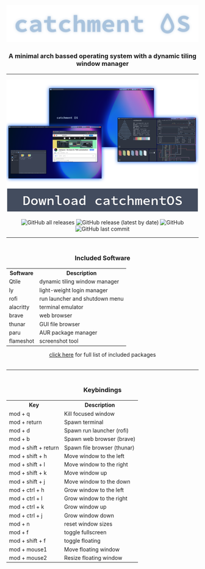 <p align="center">
  <img src="pictures/Catchment_OS_Logo.png" />
</p>
<h3 align="center">
   A minimal arch bassed operating system with a dynamic tiling window manager
</h3>
<hr>
<p align="center">
  <img src="pictures/overview.png" />
  <a href="https://github.com/VUWJackB/catchmentOS/releases"><img src="pictures/download.png" /></a><br><br>
  <img alt="GitHub all releases" src="https://img.shields.io/github/downloads/VUWJackB/catchmentOS/total">
  <img alt="GitHub release (latest by date)" src="https://img.shields.io/github/v/release/VUWJackB/catchmentOS">
  <img alt="GitHub" src="https://img.shields.io/github/license/VUWJackB/catchmentOS">
  <img alt="GitHub last commit" src="https://img.shields.io/github/last-commit/VUWJackB/catchmentOS">
</p>

<hr>

<h3 align="center"><br>Included Software</h3>

<table style=" margin-left: auto;
  margin-right: auto;">
  <tr>
    <th>Software</th>
    <th>Description</th>
  </tr>
  <tr>
    <td>Qtile</td>
    <td>dynamic tiling window manager</td>
  </tr>
  <tr>
    <td>ly</td>
    <td>light-weight login manager</td>
  </tr>
  <tr>
    <td>rofi</td>
    <td>run launcher and shutdown menu</td>
  </tr>
  <tr>
    <td>alacritty</td>
    <td>terminal emulator</td>
  </tr>
  <tr>
    <td>brave</td>
    <td>web browser</td>
  </tr>
  <tr>
    <td>thunar</td>
    <td>GUI file browser</td>
  </tr>
  <tr>
    <td>paru</td>
    <td>AUR package manager</td>
  </tr>
  <tr>
    <td>flameshot</td>
    <td>screenshot tool</td>
  </tr>
</table>

<p align="center"><a href="airootfs/root/catchmentOS-install-script/pkg-files">click here</a> for full list of included packages<br><br></p>

<hr>

<h3 align="center"><br>Keybindings</h3>

<table style=" margin-left: auto;
  margin-right: auto;">
  <tr>
    <th>Key</th>
    <th>Description</th>
  </tr>
  <tr>
    <td>mod + q</td>
    <td>Kill focused window</td>
  </tr>
  <tr>
    <td>mod + return</td>
    <td>Spawn terminal</td>
  </tr>
  <tr>
    <td>mod + d</td>
    <td>Spawn run launcher (rofi)</td>
  </tr>
  <tr>
    <td>mod + b</td>
    <td>Spawn web browser (brave)</td>
  </tr>
  <tr>
    <td>mod + shift + return</td>
    <td>Spawn file browser (thunar)</td>
  </tr>
  <tr>
    <td>mod + shift + h</td>
    <td>Move window to the left</td>
  </tr>
  <tr>
    <td>mod + shift + l</td>
    <td>Move window to the right</td>
  </tr>
  <tr>
    <td>mod + shift + k</td>
    <td>Move window up</td>
  </tr>
  <tr>
    <td>mod + shift + j</td>
    <td>Move window to the down</td>
  </tr>
  <tr>
    <td>mod + ctrl + h</td>
    <td>Grow window to the left</td>
  </tr>
  <tr>
    <td>mod + ctrl + l</td>
    <td>Grow window to the right</td>
  </tr>
  <tr>
    <td>mod + ctrl + k</td>
    <td>Grow window up</td>
  </tr>
  <tr>
    <td>mod + ctrl + j</td>
    <td>Grow window down</td>
  </tr>
  <tr>
    <td>mod + n</td>
    <td>reset window sizes</td>
  </tr>
  <tr>
    <td>mod + f</td>
    <td>toggle fullscreen</td>
  </tr>
  <tr>
    <td>mod + shift + f</td>
    <td>toggle floating</td>
  </tr>
  <tr>
    <td>mod + mouse1</td>
    <td>Move floating window</td>
  </tr>
  <tr>
    <td>mod + mouse2</td>
    <td>Resize floating window</td>
  </tr>
</table>